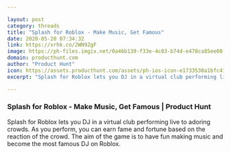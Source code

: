 ```yaml
---

layout: post
category: threads
title: "Splash for Roblox - Make Music, Get Famous"
date: 2020-05-20 07:34:32
link: https://vrhk.co/2WN9ZgF
image: https://ph-files.imgix.net/0a46b139-f33e-4c03-b74d-e478ca85ee00.png?auto=format&fit=crop&h=512&w=1024
domain: producthunt.com
author: "Product Hunt"
icon: https://assets.producthunt.com/assets/ph-ios-icon-e1733530a1bfc41080db8161823f1ef262cdbbc933800c0a2a706f70eb9c277a.png
excerpt: "Splash for Roblox lets you DJ in a virtual club performing live to adoring crowds. As you perform, you can earn fame and fortune based on the reaction of the crowd. The aim of the game is to have fun making music and become the most famous DJ on Roblox."

---
```


### Splash for Roblox - Make Music, Get Famous | Product Hunt

Splash for Roblox lets you DJ in a virtual club performing live to adoring crowds. As you perform, you can earn fame and fortune based on the reaction of the crowd. The aim of the game is to have fun making music and become the most famous DJ on Roblox.